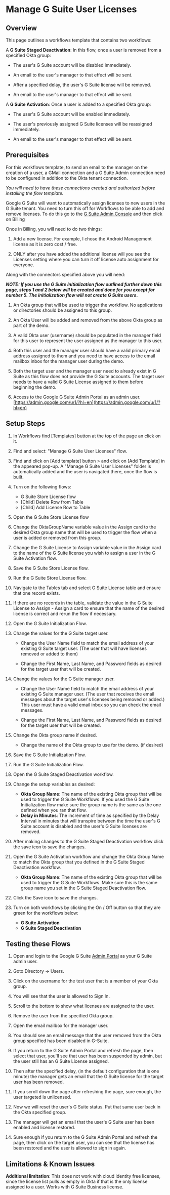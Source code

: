 # Manage G Suite User Licenses

## Overview

This page outlines a workflows template that contains two workflows:

A **G Suite Staged Deactivation**: In this flow, once a user is removed from a specified Okta group:

* The user's G Suite account will be disabled immediately.

* An email to the user's manager to that effect will be sent.

* After a specified delay, the user's G Suite license will be removed.

* An email to the user's manager to that effect will be sent.


A **G Suite Activation**: Once a user is added to a specified Okta group:

* The user's G Suite account will be enabled immediately.

* The user's previously assigned G Suite licenses will be reassigned immediately.

* An email to the user's manager to that effect will be sent.


## Prerequisites

For this workflows template, to send an email to the manager on the creation of a user, a GMail connection and a G Suite Admin connection need to be configured in addition to the Okta tenant connection.

_You will need to have these connections created and authorized before installing the flow template._

Google G Suite will want to automatically assign licenses to new users in the G Suite tenant. You need to turn this off for Workflows to be able to add and remove licenses. To do this go to the [ G Suite Admin Console](https://admin.google.com/u/1/ac/home) and then click on Billing

Once in Billing, you will need to do two things:

1. 	Add a new license. For example, I chose the Android Management license as it is zero cost / free.

2. 	ONLY after you have added the additional license will you see the Licenses setting where you can turn it off license auto assignment for everyone.


Along with the connectors specified above you will need:

**_NOTE: If you use the G Suite Initialization flow outlined further down this page, steps 1 and 2 below will be created and done for you except for number 5. The initialization flow will not create G Suite users._**

1. 	An Okta group that will be used to trigger the workflow. No applications or directories should be assigned to this group.

2. 	An Okta User will be added and removed from the above Okta group as part of the demo.

3. 	A valid Okta user (username) should be populated in the manager field for this user to represent the user assigned as the manager to this user.

4. 	Both this user and the manager user should have a valid primary email address assigned to them and you need to have access to the email mailbox inbox for the manager user during the demo.

5. 	Both the target user and the manager user need to already exist in G Suite as this flow does not provide the G Suite accounts. The target user needs to have a valid G Suite License assigned to them before beginning the demo.

6. 	Access to the Google G Suite Admin Portal as an admin user. [https://admin.google.com/u/1/?hl=en](https://admin.google.com/u/1/?hl=en)


## Setup Steps

1. In Workflows find [Templates] button at the top of the page an click on it.

2. Find and select: "Manage G Suite User Licenses" flow.

3. Find and click on [Add template] button > and click on  [Add Template] in the  appeared pop-up. A "Manage G Suite User Licenses" folder is automatically added and the user is navigated there, once the flow is built.

4. Turn on the following flows:

    *   G Suite Store License flow
    *   [Child] Delete Row from Table
    *   [Child] Add License Row to Table

5. Open the G Suite Store License flow

6. Change the OktaGroupName variable value in the Assign card to the desired Okta group name that will be used to trigger the flow when a user is added or removed from this group.

7. Change the G Suite License to Assign variable value in the Assign card to the name of the G Suite license you wish to assign a user in the G Suite Activation flow.

8. Save the G Suite Store License flow.

9. Run the G Suite Store License flow.

10. Navigate to the Tables tab and select G Suite License table and ensure that one record exists.

11. If there are no records in the table, validate the value in the G Suite License to Assign - Assign a card to ensure that the name of the desired license is correct and rerun the flow if necessary.

12. Open the G Suite Initialization Flow.

13. Change the values for the G Suite target user.

    * Change the User Name field to match the email address of your existing G Suite target user. (The user that will have licenses removed or added to them)

    * Change the First Name, Last Name, and Password fields as desired for the target user that will be created.

14. Change the values for the G Suite manager user.

    * Change the User Name field to match the email address of your existing G Suite manager user. (The user that receives the email messages about the target user's licenses being removed or added.) This user must have a valid email inbox so you can check the email messages.

    * Change the First Name, Last Name, and Password fields as desired for the target user that will be created.

15. Change the Okta group name if desired.

    * Change the name of the Okta group to use for the demo. (if desired)

16. Save the G Suite Initialization Flow.

17. Run the G Suite Initialization Flow.

18. Open the G Suite Staged Deactivation workflow.

19. Change the setup variables as desired:
    * **Okta Group Name**: The name of the existing Okta group that will be used to trigger the G Suite Workflows. If you used the G Suite Initialization flow make sure the group name is the same as the one defined when you ran that flow.
    * **Delay in Minutes**: The increment of time as specified by the Delay Interval in minutes that will transpire between the time the user's G Suite account is disabled and the user's G Suite licenses are removed.

20. After making changes to the G Suite Staged Deactivation workflow click the save icon to save the changes.

21. Open the G Suite Activation workflow and change the Okta Group Name to match the Okta group that you defined in the G Suite Staged Deactivation workflow.
    * **Okta Group Name**:  The name of the existing Okta group that will be used to trigger the G Suite Workflows. Make sure this is the same group name you set in the G Suite Staged Deactivation flow.

22. Click the Save icon to save the changes.

23. Turn on both workflows by clicking the On / Off button so that they are green for the workflows below:
    * **G Suite Activation**
    * **G Suite Staged Deactivation**


## Testing these Flows

1. Open and login to the Google G Suite [ Admin Portal](https://admin.google.com/u/1/?hl=en) as your G Suite admin user.

2. Goto Directory -> Users.

3. Click on the username for the test user that is a member of your Okta group.

4. You will see that the user is allowed to Sign In.

5. Scroll to the bottom to show what licenses are assigned to the user.

6. Remove the user from the specified Okta group.

7. Open the email mailbox for the manager user.

8. You should see an email message that the user removed from the Okta group specified has been disabled in G-Suite.

9. If you return to the G Suite Admin Portal and refresh the page, then select that user, you'll see that user has been suspended by admin, but the user still has an G Suite License assigned.

10. Then after the specified delay, (in the default configuration that is one minute) the manager gets an email that the G Suite license for the target user has been removed.

11. If you scroll down the page after refreshing the page, sure enough, the user targeted is unlicensed.

12. Now we will reset the user's G Suite status. Put that same user back in the Okta specified group.

13. The manager will get an email that the user's G Suite user has been enabled and license restored.

14. Sure enough if you return to the G Suite Admin Portal and refresh the page, then click on the target user, you can see that the license has been restored and the user is allowed to sign in again.


## Limitations & Known Issues

**Additional limitation**: This does not work with cloud identity free licenses, since the license list pulls as empty in Okta if that is the only license assigned to a user. Works with G Suite Business license.
